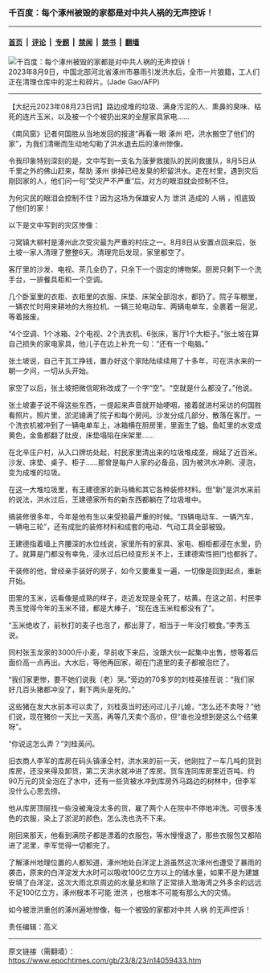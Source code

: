 ### 千百度：每个涿州被毁的家都是对中共人祸的无声控诉！

---

#### [首页](../../../..?n14059433) &nbsp;|&nbsp; [评论](../../../../../epoch-comment?n14059433) &nbsp;|&nbsp; [专题](../../../../../epoch-special?n14059433) &nbsp;|&nbsp; [禁闻](../../../../../epoch-news?n14059433) &nbsp;|&nbsp; [禁书](../../../../../books?n14059433) &nbsp;|&nbsp; [翻墙](https://github.com/gfw-breaker/nogfw/blob/master/README.md?n14059433)


<div><img alt="千百度：每个涿州被毁的家都是对中共人祸的无声控诉！" class="attachment-djy_600_400 size-djy_600_400 wp-post-image" src="https://i.epochtimes.com/assets/uploads/2023/08/id14059457-000_33QQ6K6--600x399.jpeg"/>
<div class="caption">
 2023年8月9日，中国北部河北省涿州市暴雨引发洪水后，全市一片狼籍，工人们正在清理仓库中的泥土和碎片。(Jade Gao/AFP)
</div></div><hr/><div class="post_content" id="artbody" itemprop="articleBody">
 <!-- article content begin -->
 <p>
  【大纪元2023年08月23日讯】路边成堆的垃圾、满身污泥的人、熏鼻的臭味、枯死的连片玉米，以及被一个个被扔出来的全屋家具家电……
 </p>
 <p>
  《南风窗》记者何国胜从当地发回的报道“再看一眼
  <ok href="https://www.epochtimes.com/gb/tag/%E6%B6%BF%E5%B7%9E.html">
   涿州
  </ok>
  吧，洪水搬空了他们的家”，为我们清晰而生动地勾勒了洪水退去后的涿州惨像。
 </p>
 <p>
  令我印象特别深刻的是，文中写到一支名为菠萝救援队的民间救援队，8月5日从千里之外的佛山赶来，帮助
  <ok href="https://www.epochtimes.com/gb/tag/%E6%B6%BF%E5%B7%9E.html">
   涿州
  </ok>
  排掉已经发臭的积留洪水。走在村里，遇到灾后刚回家的人，他们问一句“受灾严不严重”后，对方的眼泪就会控制不住。
 </p>
 <p>
  为何灾民的眼泪会控制不住？因为这场为保雄安人为
  <ok href="https://www.epochtimes.com/gb/tag/%E6%B3%84%E6%B4%AA.html">
   泄洪
  </ok>
  造成的
  <ok href="https://www.epochtimes.com/gb/tag/%E4%BA%BA%E7%A5%B8.html">
   人祸
  </ok>
  ，彻底毁了他们的家！
 </p>
 <p>
  以下是文中写到的灾区惨像：
 </p>
 <p>
  刁窝镇大柳村是涿州此次受灾最为严重的村庄之一。8月8日从安置点回来后，张土坡一家人清理了整整6天。清理完后发现，家里都空了。
 </p>
 <p>
  客厅里的沙发、电视、茶几全扔了，只余下一个固定的博物架。厨房只剩下一个洗手台，一排餐具柜和一个空调。
 </p>
 <p>
  几个卧室里的衣柜、衣柜里的衣服、床垫、床架全部泡水，都扔了。院子车棚里，一辆农忙时用来耕地的大拖拉机、一辆三轮电动车、两辆电单车，全裹着一层泥，等着报废。
 </p>
 <p>
  “4个空调、1个冰箱、2个电视、2个洗衣机、6张床，客厅1个大柜子。”张土坡在算自己损失的家电家具，他儿子在边上补充一句：“还有一个电脑。”
 </p>
 <p>
  张土坡说，自己干瓦工挣钱，置办好这个家陆陆续续用了十多年，可在洪水来的一朝一夕间，一切从头开始。
 </p>
 <p>
  家空了以后，张土坡把微信昵称改成了一个字“空”。“空就是什么都没了。”他说。
 </p>
 <p>
  张土坡妻子说不得这些东西，一提起来声音就开始哽咽，接着就进村采访的何国胜看照片。照片里，淤泥铺满了院子和每个房间。沙发分成几部分，散落在客厅。一个洗衣机被冲到了一辆电单车上，冰箱横在厨房里，里面生了蛆。鱼缸里的水变成黄色，金鱼都翻了肚皮，床垫塌陷在床架里……
 </p>
 <p>
  在北辛庄户村，从入口牌坊处起，村民家里清出来的垃圾堆成垄，绵延了近百米。沙发、床垫、桌子、柜子……那曾是每户人家的必备品，因为被洪水冲刷、浸泡，变为成堆的垃圾。
 </p>
 <p>
  在这一大堆垃圾里，有王建德家的新马桶和其它各种装修材料。但“新”是洪水来前的说法，洪水过后，王建德家所有的新东西都躺在了垃圾堆中。
 </p>
 <p>
  搞装修很多年，今年是他有生以来受损最严重的时候。“四辆电动车、一辆汽车，一辆电三轮”，还有成批的装修材料和成套的电动、气动工具全部被毁。
 </p>
 <p>
  王建德指着墙上齐腰深的水位线说，家里所有的家具、家电、橱柜都浸在水里，扔了。就算是门都没有幸免，浸水过后已经变形关不上，王建德索性把门也都拆了。
 </p>
 <p>
  干装修的他，曾经亲手装好的房子，如今又要重复一遍，一切像是回到起点，重新开始。
 </p>
 <p>
  田里的玉米，远看像是成熟的样子，走近发现是全死了，枯黄。在这之前，村民李秀玉觉得今年的玉米不错，都是大棒子，“现在连玉米粒都没有了”。
 </p>
 <p>
  “玉米绝收了，前秋打的麦子也泡了，都出芽了，相当于一年没打粮食。”李秀玉说。
 </p>
 <p>
  同村张玉龙家的3000斤小麦，早前收下来后，没跟大伙一起集中出售，想等着后面价高一点再出。大水后，等他再回家，砌在门道里的麦子都被泡烂了。
 </p>
 <p>
  “我们家更惨，要不她们说我（老）哭。”旁边的70多岁的刘桂英接茬说：“我们家好几百头猪都冲没了，剩下两头是死的。”
 </p>
 <p>
  这些猪在发大水前本可以卖了，刘桂英当时还问过儿子儿媳，“怎么还不卖呀？”他们说，现在猪价一天比一天高，再等几天卖个高价，但“谁也没想到是这么个结果呀”。
 </p>
 <p>
  “你说这怎么弄？”刘桂英问。
 </p>
 <p>
  旧衣商人李军的库房在码头镇涿仝村，洪水来的前一天，他刚拉了一车几吨的货到库房，还没来得及卸货，第二天洪水就冲进了库房。货车连同库房里近百吨、约90万元的货全泡在了水中，还有一些货被水冲到库房外马路边的树林中，但李军没什么心思去捞。
 </p>
 <p>
  他从库房顶层找一些没被淹没太多的货，雇了两个人在院中不停地冲洗。可很多浅色的衣服，染上了淤泥的颜色，怎么洗也洗不下来。
 </p>
 <p>
  刚回来那天，他看到满院子都是漂着的衣服包，等水慢慢退了，那些衣服包又都陷进了泥里，李军觉得一切都完了。
 </p>
 <p>
  了解涿州地理位置的人都知道，涿州地处白洋淀上游虽然这次涿州也遭受了暴雨的袭击，原来的白洋淀发大水时可以吸收100亿立方以上的储水量，如果不是为建雄安填了白洋淀，这次大雨北京周边的水量总和除了正常排入渤海湾之外多余的远远不足100亿立方，涿州根本不可能
  <ok href="https://www.epochtimes.com/gb/tag/%E6%B3%84%E6%B4%AA.html">
   泄洪
  </ok>
  ，也根本不可能有那么大的灾情。
 </p>
 <p>
  如今被泄洪重创的涿州遍地惨像，每一个被毁的家都对中共
  <ok href="https://www.epochtimes.com/gb/tag/%E4%BA%BA%E7%A5%B8.html">
   人祸
  </ok>
  的无声控诉！
 </p>
 <p>
  责任编辑：高义
 </p>
 <!-- article content end -->
 <div id="below_article_ad">
 </div>
</div>


---

原文链接（需翻墙）：https://www.epochtimes.com/gb/23/8/23/n14059433.htm